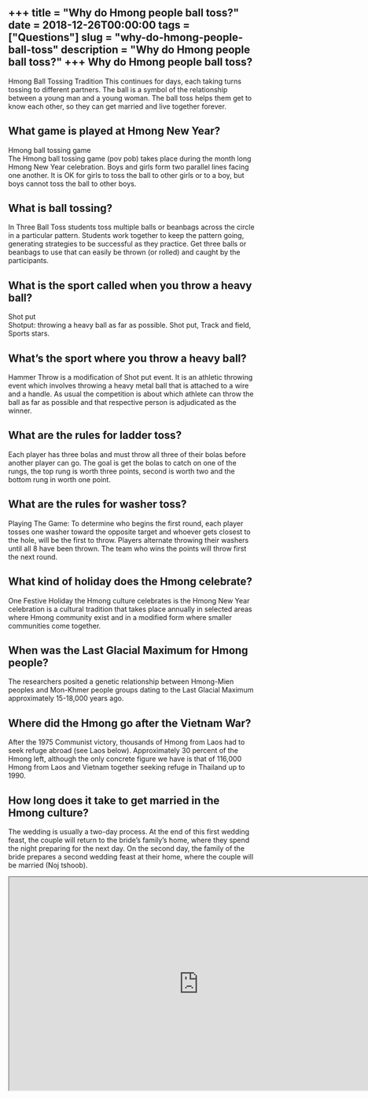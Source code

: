 +++
title = "Why do Hmong people ball toss?"
date = 2018-12-26T00:00:00
tags = ["Questions"]
slug = "why-do-hmong-people-ball-toss"
description = "Why do Hmong people ball toss?"
+++
Why do Hmong people ball toss?
------------------------------

Hmong Ball Tossing Tradition This continues for days, each taking turns tossing to different partners. The ball is a symbol of the relationship between a young man and a young woman. The ball toss helps them get to know each other, so they can get married and live together forever.

What game is played at Hmong New Year?
--------------------------------------

Hmong ball tossing game  
The Hmong ball tossing game (pov pob) takes place during the month long Hmong New Year celebration. Boys and girls form two parallel lines facing one another. It is OK for girls to toss the ball to other girls or to a boy, but boys cannot toss the ball to other boys.

What is ball tossing?
---------------------

In Three Ball Toss students toss multiple balls or beanbags across the circle in a particular pattern. Students work together to keep the pattern going, generating strategies to be successful as they practice. Get three balls or beanbags to use that can easily be thrown (or rolled) and caught by the participants.

What is the sport called when you throw a heavy ball?
-----------------------------------------------------

Shot put  
Shotput: throwing a heavy ball as far as possible. Shot put, Track and field, Sports stars.

What’s the sport where you throw a heavy ball?
----------------------------------------------

Hammer Throw is a modification of Shot put event. It is an athletic throwing event which involves throwing a heavy metal ball that is attached to a wire and a handle. As usual the competition is about which athlete can throw the ball as far as possible and that respective person is adjudicated as the winner.

What are the rules for ladder toss?
-----------------------------------

Each player has three bolas and must throw all three of their bolas before another player can go. The goal is get the bolas to catch on one of the rungs, the top rung is worth three points, second is worth two and the bottom rung in worth one point.

What are the rules for washer toss?
-----------------------------------

Playing The Game: To determine who begins the first round, each player tosses one washer toward the opposite target and whoever gets closest to the hole, will be the first to throw. Players alternate throwing their washers until all 8 have been thrown. The team who wins the points will throw first the next round.

What kind of holiday does the Hmong celebrate?
----------------------------------------------

One Festive Holiday the Hmong culture celebrates is the Hmong New Year celebration is a cultural tradition that takes place annually in selected areas where Hmong community exist and in a modified form where smaller communities come together.

When was the Last Glacial Maximum for Hmong people?
---------------------------------------------------

The researchers posited a genetic relationship between Hmong-Mien peoples and Mon-Khmer people groups dating to the Last Glacial Maximum approximately 15-18,000 years ago.

Where did the Hmong go after the Vietnam War?
---------------------------------------------

After the 1975 Communist victory, thousands of Hmong from Laos had to seek refuge abroad (see Laos below). Approximately 30 percent of the Hmong left, although the only concrete figure we have is that of 116,000 Hmong from Laos and Vietnam together seeking refuge in Thailand up to 1990.

How long does it take to get married in the Hmong culture?
----------------------------------------------------------

The wedding is usually a two-day process. At the end of this first wedding feast, the couple will return to the bride’s family’s home, where they spend the night preparing for the next day. On the second day, the family of the bride prepares a second wedding feast at their home, where the couple will be married (Noj tshoob).

<iframe allow="accelerometer; autoplay; clipboard-write; encrypted-media; gyroscope; picture-in-picture" allowfullscreen="" class="__youtube_prefs__  epyt-is-override  no-lazyload" data-no-lazy="1" data-origheight="433" data-origwidth="770" data-skipgform_ajax_framebjll="" height="433" id="_ytid_89911" loading="lazy" src="https://www.youtube.com/embed/WChrj8eWhd8?enablejsapi=1&autoplay=0&cc_load_policy=0&cc_lang_pref=&iv_load_policy=1&loop=0&modestbranding=0&rel=1&fs=1&playsinline=0&autohide=2&theme=dark&color=red&controls=1&" title="YouTube player" width="770"></iframe>